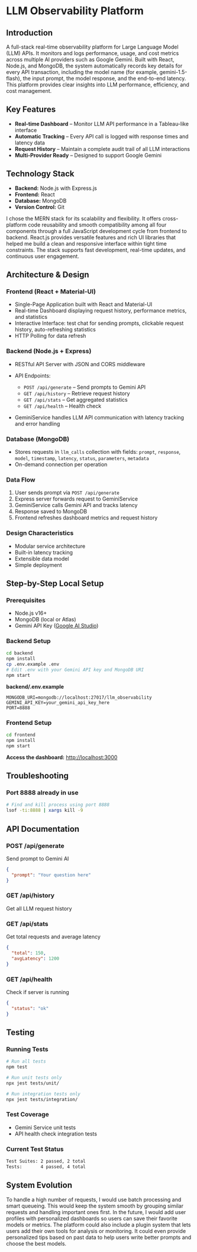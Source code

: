 # LLM Observability Platform

## Introduction

A full-stack real-time observability platform for Large Language Model (LLM) APIs. It monitors and logs performance, usage, and cost metrics across multiple AI providers such as Google Gemini. Built with React, Node.js, and MongoDB, the system automatically records key details for every API transaction, including the model name (for example, gemini-1.5-flash), the input prompt, the model response, and the end-to-end latency. This platform provides clear insights into LLM performance, efficiency, and cost management.

## Key Features

* **Real-time Dashboard** – Monitor LLM API performance in a Tableau-like interface
* **Automatic Tracking** – Every API call is logged with response times and latency data
* **Request History** – Maintain a complete audit trail of all LLM interactions
* **Multi-Provider Ready** – Designed to support Google Gemini

## Technology Stack

* **Backend:** Node.js with Express.js
* **Frontend:** React
* **Database:** MongoDB
* **Version Control:** Git

I chose the MERN stack for its scalability and flexibility. It offers cross-platform code reusability and smooth compatibility among all four components through a full JavaScript development cycle from frontend to backend. React.js provides versatile features and rich UI libraries that helped me build a clean and responsive interface within tight time constraints. The stack supports fast development, real-time updates, and continuous user engagement.

## Architecture & Design

### Frontend (React + Material-UI)

* Single-Page Application built with React and Material-UI
* Real-time Dashboard displaying request history, performance metrics, and statistics
* Interactive Interface: test chat for sending prompts, clickable request history, auto-refreshing statistics
* HTTP Polling for data refresh

### Backend (Node.js + Express)

* RESTful API Server with JSON and CORS middleware
* API Endpoints:

  * `POST /api/generate` – Send prompts to Gemini API
  * `GET /api/history` – Retrieve request history
  * `GET /api/stats` – Get aggregated statistics
  * `GET /api/health` – Health check
* GeminiService handles LLM API communication with latency tracking and error handling

### Database (MongoDB)

* Stores requests in `llm_calls` collection with fields: `prompt`, `response`, `model`, `timestamp`, `latency`, `status`, `parameters`, `metadata`
* On-demand connection per operation

### Data Flow

1. User sends prompt via `POST /api/generate`
2. Express server forwards request to GeminiService
3. GeminiService calls Gemini API and tracks latency
4. Response saved to MongoDB
5. Frontend refreshes dashboard metrics and request history

### Design Characteristics

* Modular service architecture
* Built-in latency tracking
* Extensible data model
* Simple deployment


## Step-by-Step Local Setup

### Prerequisites

* Node.js v16+
* MongoDB (local or Atlas)
* Gemini API Key ([Google AI Studio](https://aistudio.google.com/))

### Backend Setup

```bash
cd backend
npm install
cp .env.example .env
# Edit .env with your Gemini API key and MongoDB URI
npm start
```

**backend/.env.example**

```env
MONGODB_URI=mongodb://localhost:27017/llm_observability
GEMINI_API_KEY=your_gemini_api_key_here
PORT=8888
```

### Frontend Setup

```bash
cd frontend
npm install
npm start
```

**Access the dashboard:** [http://localhost:3000](http://localhost:3000)

## Troubleshooting

### Port 8888 already in use
```bash
# Find and kill process using port 8888
lsof -ti:8888 | xargs kill -9
```


## API Documentation

### POST /api/generate

Send prompt to Gemini AI

```json
{
  "prompt": "Your question here"
}
```

### GET /api/history

Get all LLM request history

### GET /api/stats

Get total requests and average latency

```json
{
  "total": 150,
  "avgLatency": 1200
}
```

### GET /api/health

Check if server is running

```json
{
  "status": "ok"
}
```

## Testing

### Running Tests
```bash
# Run all tests
npm test

# Run unit tests only
npx jest tests/unit/

# Run integration tests only  
npx jest tests/integration/
```

### Test Coverage
- Gemini Service unit tests
- API health check integration tests

### Current Test Status
```bash
Test Suites: 2 passed, 2 total
Tests:       4 passed, 4 total
```

## System Evolution

To handle a high number of requests, I would use batch processing and smart queueing. This would keep the system smooth by grouping similar requests and handling important ones first.
In the future, I would add user profiles with personalized dashboards so users can save their favorite models or metrics. The platform could also include a plugin system that lets users add their own tools for analysis or monitoring. It could even provide personalized tips based on past data to help users write better prompts and choose the best models.
